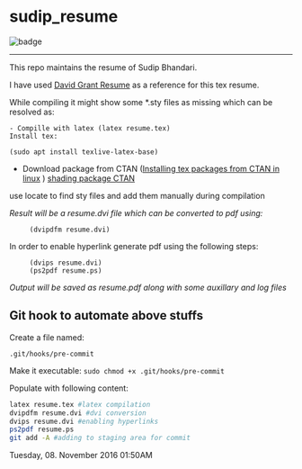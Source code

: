 # sudip_resume

![badge](https://github.com/sudipbhandari126/sudip_resume_github_page/workflows/latex/badge.svg)

***

This repo maintains the resume of Sudip Bhandari.

I have used [David Grant Resume](http://www.davidgrant.ca/latex_resume_template)  as a reference for this tex resume.


While compiling it might show some  \*.sty files as missing which can be resolved as:

	- Compille with latex (latex resume.tex)
	Install tex: 

	(sudo apt install texlive-latex-base)

- Download package from CTAN ([Installing tex packages from CTAN in linux](http://tex.stackexchange.com/questions/38978/how-can-i-manually-install-a-latex-package-debian-ubuntu-linux) )  [shading package CTAN](https://ctan.org/tex-archive/macros/latex209/contrib/shading)

use locate to find sty files and add them manually during compilation

*Result will be a resume.dvi file which can be converted to pdf using:*

		 (dvipdfm resume.dvi)
 In order to enable hyperlink generate pdf using the following steps:

	     (dvips resume.dvi)
	     (ps2pdf resume.ps)

*Output will be saved as resume.pdf along with some auxillary and log files*


## Git hook to automate above stuffs

Create a file named: 

`.git/hooks/pre-commit`

Make it executable: `sudo chmod +x .git/hooks/pre-commit`

Populate with following content:

```sh
latex resume.tex #latex compilation
dvipdfm resume.dvi #dvi conversion
dvips resume.dvi #enabling hyperlinks
ps2pdf resume.ps
git add -A #adding to staging area for commit
```


Tuesday, 08. November 2016 01:50AM 


